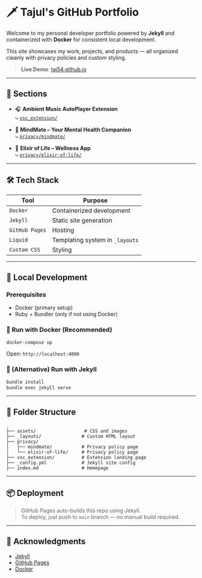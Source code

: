 # 🗡 Tajul's GitHub Portfolio

Welcome to my personal developer portfolio powered by **Jekyll** and containerized with **Docker** for consistent local development.

This site showcases my work, projects, and products — all organized cleanly with privacy policies and custom styling.

> **Live Demo**: [taj54.github.io](https://taj54.github.io)

---

## 📁 Sections

- 🎧 **Ambient Music AutoPlayer Extension**\
  ⤷ [`vsc_extension/`](./vsc_extension)

- 🧠 **MindMate – Your Mental Health Companion**\
  ⤷ [`privacy/mindmate/`](./privacy/mindmate)

- 🌿 **Elixir of Life – Wellness App**\
  ⤷ [`privacy/elixir-of-life/`](./privacy/elixir-of-life)

---

## 🛠️ Tech Stack

| Tool           | Purpose                         |
| -------------- | ------------------------------- |
| `Docker`       | Containerized development       |
| `Jekyll`       | Static site generation          |
| `GitHub Pages` | Hosting                         |
| `Liquid`       | Templating system in `_layouts` |
| `Custom CSS`   | Styling                         |

---

## 🚀 Local Development

### Prerequisites

- Docker (primary setup)
- Ruby + Bundler (only if not using Docker)

### 🐳 Run with Docker (Recommended)

```bash
docker-compose up
```

Open: `http://localhost:4000`

### 🧪 (Alternative) Run with Jekyll

```bash
bundle install
bundle exec jekyll serve
```

---

## 📂 Folder Structure

```
.
├── assets/                  # CSS and images
├── _layouts/               # Custom HTML layout
├── privacy/
│   ├── mindmate/           # Privacy policy page
│   └── elixir-of-life/     # Privacy policy page
├── vsc_extension/          # Extension landing page
├── _config.yml             # Jekyll site config
├── index.md                # Homepage
```

---

## 📦 Deployment

> GitHub Pages auto-builds this repo using Jekyll.\
> To deploy, just push to `main` branch — no manual build required.



---

## 🙌 Acknowledgments

- [Jekyll](https://jekyllrb.com/)
- [GitHub Pages](https://pages.github.com/)
- [Docker](https://www.docker.com/)

